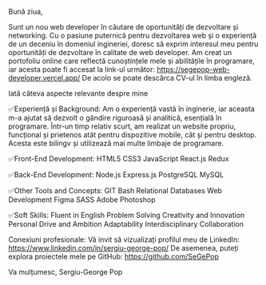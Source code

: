 Bună ziua, 

Sunt un nou web developer în căutare de oportunități de dezvoltare și networking. 
Cu o pasiune puternică pentru dezvoltarea web și o experiență de un deceniu în domeniul ingineriei, doresc să exprim interesul meu pentru oportunități de dezvoltare în calitate de web developer. Am creat un portofoliu online care reflectă cunoștințele mele și abilitățile în programare, iar acesta poate fi accesat la link-ul următor: https://segepop-web-developer.vercel.app/
De acolo se poate descărca CV-ul în limba engleză. 

Iată câteva aspecte relevante despre mine

✅Experiență și Background:
Am o experiență vastă în inginerie, iar aceasta m-a ajutat să dezvolt o gândire riguroasă și analitică, esențială în programare.
Într-un timp relativ scurt, am realizat un website propriu, funcțional și prietenos atât pentru dispozitive mobile, cât și pentru desktop. Acesta este bilingv și utilizează mai multe limbaje de programare.

✅Front-End Development:
HTML5
CSS3
JavaScript
React.js
Redux

✅Back-End Development:
Node.js
Express.js
PostgreSQL
MySQL

✅Other Tools and Concepts:
GIT
Bash
Relational Databases
Web Development
Figma
SASS
Adobe Photoshop

✅Soft Skills:
Fluent in English
Problem Solving
Creativity and Innovation
Personal Drive and Ambition
Adaptability
Interdisciplinary Collaboration


Conexiuni profesionale:
Vă invit să vizualizați profilul meu de LinkedIn: https://www.linkedin.com/in/sergiu-george-pop/ 
De asemenea, puteți explora proiectele mele pe GitHub: https://github.com/SeGePop

Va mulțumesc,
Sergiu-George Pop 
